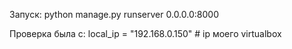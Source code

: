 Запуск: python manage.py runserver 0.0.0.0:8000

Проверка была с: local_ip = "192.168.0.150" # ip моего virtualbox